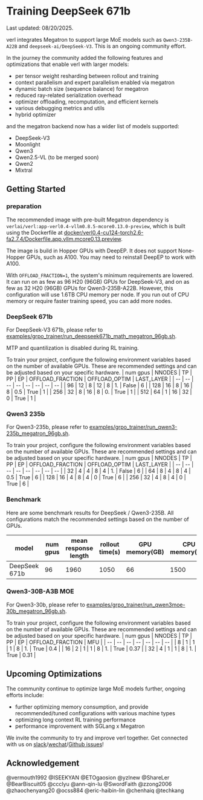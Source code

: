 # Training DeepSeek 671b

Last updated: 08/20/2025.

verl integrates Megatron to support large MoE models such as `Qwen3-235B-A22B` and `deepseek-ai/DeepSeek-V3`. This is an ongoing community effort.

In the journey the community added the following features and optimizations that enable verl with larger models:
- per tensor weight resharding between rollout and training
- context parallelism and expert parallelism enabled via megatron
- dynamic batch size (sequence balance) for megatron
- reduced ray-related serialization overhead
- optimizer offloading, recomputation, and efficient kernels
- various debugging metrics and utils
- hybrid optimizer

and the megatron backend now has a wider list of models supported:
- DeepSeek-V3
- Moonlight
- Qwen3
- Qwen2.5-VL (to be merged soon)
- Qwen2
- Mixtral

## Getting Started

### preparation
The recommended image with pre-built Megatron dependency is `verlai/verl:app-verl0.4-vllm0.8.5-mcore0.13.0-preview`, which is built using the Dockerfile at [docker/verl0.4-cu124-torch2.6-fa2.7.4/Dockerfile.app.vllm.mcore0.13.preview](https://github.com/volcengine/verl/blob/main/docker/verl0.4-cu124-torch2.6-fa2.7.4/Dockerfile.app.vllm.mcore0.13.preview).

The image is build in Hopper GPUs with DeepEP. It does not support None-Hopper GPUs, such as A100. You may need to reinstall DeepEP to work with A100.

With `OFFLOAD_FRACTION=1`, the system's minimum requirements are lowered. It can run on as few as 96 H20 (96GB) GPUs for DeepSeek-V3, and on as few as 32 H20 (96GB) GPUs for Qwen3-235B-A22B. However, this configuration will use 1.6TB CPU memory per node. If you run out of CPU memory or require faster training speed, you can add more nodes.

### DeepSeek 671b

For DeepSeek-V3 671b, please refer to [examples/grpo_trainer/run_deepseek671b_math_megatron_96gb.sh](https://github.com/volcengine/verl/blob/main/examples/grpo_trainer/run_deepseek671b_math_megatron_96gb.sh).

MTP and quantilization is disabled during RL training.

To train your project, configure the following environment variables based on the number of available GPUs. These are recommended settings and can be adjusted based on your specific hardware.
| num gpus | NNODES | TP | PP | EP | OFFLOAD_FRACTION | OFFLOAD_OPTIM | LAST_LAYER |
| -- | -- | -- | -- | -- | -- | -- | -- |
| 96 | 12 | 8 | 12 | 8 | 1. | False | 6 |
| 128 | 16 | 8 | 16 | 8 | 0.5 | True | 1 |
| 256 | 32 | 8 | 16 | 8 | 0. | True | 1 |
| 512 | 64 | 1 | 16 | 32 | 0 | True | 1 |

### Qwen3 235b

For Qwen3-235b, please refer to [examples/grpo_trainer/run_qwen3-235b_megatron_96gb.sh](https://github.com/volcengine/verl/blob/main/examples/grpo_trainer/run_qwen3-235b_megatron_96gb.sh).

To train your project, configure the following environment variables based on the number of available GPUs. These are recommended settings and can be adjusted based on your specific hardware.
| num gpus | NNODES | TP | PP | EP | OFFLOAD_FRACTION | OFFLOAD_OPTIM | LAST_LAYER |
| -- | -- | -- | -- | -- | -- | -- | -- |
| 32 | 4 | 4 | 8 | 4 | 1. | False | 6 |
| 64 | 8 | 4 | 8 | 4 | 0.5 | True | 6 |
| 128 | 16 | 4 | 8 | 4 | 0 | True | 6 |
| 256 | 32 | 4 | 8 | 4 | 0 | True | 6 |

### Benchmark
Here are some benchmark results for DeepSeek / Qwen3-235B. All configurations match the recommended settings based on the number of GPUs.

| model | num gpus | mean response length | rollout time(s) | GPU memory(GB) | CPU memory(GB) | mfu | step time(s) |
| -- | -- | -- | -- | -- | -- | -- | -- |
| DeepSeek 671b | 96 | 1960 | 1050 | 66 | 1500 | 0.19 | 1700 |

### Qwen3-30B-A3B MOE

For Qwen3-30b, please refer to [examples/grpo_trainer/run_qwen3moe-30b_megatron_96gb.sh](https://github.com/volcengine/verl/blob/main/examples/grpo_trainer/run_qwen3moe-30b_megatron_96gb.sh]).

To train your project, configure the following environment variables based on the number of available GPUs. These are recommended settings and can be adjusted based on your specific hardware.
| num gpus | NNODES | TP | PP | EP | OFFLOAD_FRACTION | MFU |
| -- | -- | -- | -- | -- | -- | -- | 
| 8 | 1 | 1 | 1 | 8 | 1. | True | 0.4 |
| 16 | 2 | 1 | 1 | 8 | 1. | True | 0.37 |
| 32 | 4 | 1 | 1 | 8 | 1. | True | 0.31 |


## Upcoming Optimizations

The community continue to optimize large MoE models further, ongoing efforts include:
- further optimizing memory consumption, and provide recommended/tuned configurations with various machine types
- optimizing long context RL training performance
- performance improvement with SGLang x Megatron

We invite the community to try and improve verl together. Get connected with us on [slack](https://join.slack.com/t/verlgroup/shared_invite/zt-2w5p9o4c3-yy0x2Q56s_VlGLsJ93A6vA)/[wechat](https://raw.githubusercontent.com/eric-haibin-lin/verl-community/refs/heads/main/WeChat.JPG)/[Github issues](https://github.com/volcengine/verl/issues/708)!

## Acknowledgement
@vermouth1992 @ISEEKYAN @ETOgaosion @yzlnew @ShareLer @BearBiscuit05 @ccclyu @ann-qin-lu @SwordFaith @zzong2006 @zhaochenyang20 @ocss884 @eric-haibin-lin @chenhaiq @techkang
